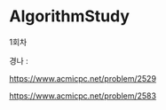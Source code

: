 # AlgorithmStudy

1회차

경나 :

https://www.acmicpc.net/problem/2529

https://www.acmicpc.net/problem/2583
